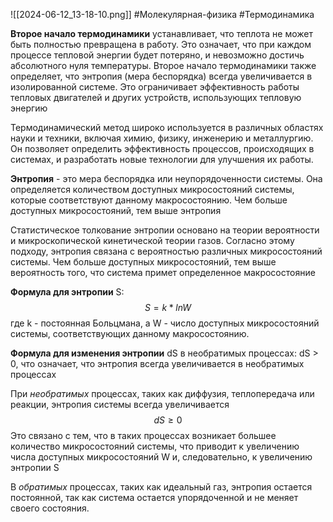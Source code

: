 ![[2024-06-12_13-18-10.png]]
#Молекулярная-физика #Термодинамика 

**Второе начало термодинамики** устанавливает, что теплота не может быть полностью превращена в работу. Это означает, что при каждом процессе тепловой энергии будет потеряно, и невозможно достичь абсолютного нуля температуры. Второе начало термодинамики также определяет, что энтропия (мера беспорядка) всегда увеличивается в изолированной системе. Это ограничивает эффективность работы тепловых двигателей и других устройств, использующих тепловую энергию

Термодинамический метод широко используется в различных областях науки и техники, включая химию, физику, инженерию и металлургию. Он позволяет определить эффективность процессов, происходящих в системах, и разработать новые технологии для улучшения их работы.

**Энтропия** - это мера беспорядка или неупорядоченности системы. Она определяется количеством доступных микросостояний системы, которые соответствуют данному макросостоянию. Чем больше доступных микросостояний, тем выше энтропия

Статистическое толкование энтропии основано на теории вероятности и микроскопической кинетической теории газов. Согласно этому подходу, энтропия связана с вероятностью различных микросостояний системы. Чем больше доступных микросостояний, тем выше вероятность того, что система примет определенное макросостояние

**Формула для энтропии** S: $$S = k *ln W$$ где k - постоянная Больцмана, а W - число доступных микросостояний системы, соответствующих данному макросостоянию.


**Формула для изменения энтропии** dS в необратимых процессах: dS > 0, что означает, что энтропия всегда увеличивается в необратимых процессах

При *необратимых* процессах, таких как диффузия, теплопередача или реакции, энтропия системы всегда увеличивается$$dS \ge 0$$Это связано с тем, что в таких процессах возникает большее количество микросостояний системы, что приводит к увеличению числа доступных микросостояний W и, следовательно, к увеличению энтропии S

В *обратимых* процессах, таких как идеальный газ, энтропия остается постоянной, так как система остается упорядоченной и не меняет своего состояния.